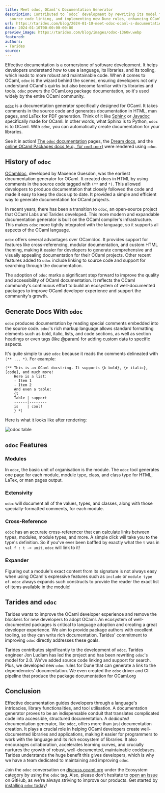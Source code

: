 ```yaml
---
title: Meet odoc, OCaml's Documentation Generator
description: Contributed to `odoc` development by rewriting its model for 2.0, adding
  source code linking, and implementing new Dune rules, enhancing OCaml documentation.
url: https://tarides.com/blog/2024-01-10-meet-odoc-ocaml-s-documentation-generator
date: 2024-01-10T00:00:00-00:00
preview_image: https://tarides.com/blog/images/odoc-1360w.webp
featured:
authors:
- Tarides
source:
---
```



<p>Effective documentation is a cornerstone of software development. It helps developers understand how to use a language, its libraries, and its tooling, which leads to more robust and maintainable code. When it comes to OCaml, <code>odoc</code> is the wizard behind the scenes, ensuring developers not only understand OCaml's quirks but also become familiar with its libraries and tools. <code>odoc</code> powers the OCaml.org package documentation, so it's used widely by the entire OCaml community.</p>
<p><a href="https://ocaml.github.io/odoc/"><code>odoc</code></a> is a documentation generator specifically designed for OCaml. It takes comments in the source code and generates documentation in HTML, man pages, and LaTex for PDF generation. Think of it like <a href="https://www.sphinx-doc.org/en/master/">Sphinx</a> or <a href="https://en.wikipedia.org/wiki/Javadoc">Javadoc</a> specifically made for OCaml. In other words, what Sphinx is to Python, <code>odoc</code> is to OCaml. With <code>odoc</code>, you can automatically create documentation for your libraries.</p>
<p>See it in action! <a href="https://ocaml.github.io/odoc/#overview">The <code>odoc</code> documentation</a> pages, the <a href="https://aantron.github.io/dream/">Dream docs</a>, and the <a href="https://ocaml.org/p/cmdliner/latest">online OCaml Packages docs (e.g., for <code>cmdliner</code>)</a> were rendered using <code>odoc</code>.</p>
<h2>History of <code>odoc</code></h2>
<p><a href="https://v2.ocaml.org/manual/ocamldoc.html">OCamldoc</a>, developed by Maxence Guesdon, was the earliest documentation generator for OCaml. It created docs in HTML by using comments in the source code tagged with <code>(**</code> and <code>*)</code>. This allowed developers to produce documentation that closely followed the code and made it easy to keep the docs up to date. It provided a simple and efficient way to generate documentation for OCaml projects.</p>
<p>In recent years, there has been a transition to <code>odoc</code>, an open-source project that OCaml Labs and Tarides developed. This more modern and expandable documentation generator is built on the OCaml compiler's infrastructure. This makes <code>odoc</code> more tightly integrated with the language, so it supports all aspects of the OCaml language.</p>
<p><code>odoc</code> offers several advantages over OCamldoc. It provides support for features like cross-referencing, modular documentation, and custom HTML theming, making it easier for developers to generate comprehensive and visually appealing documentation for their OCaml projects. Other recent features added to <code>odoc</code> include linking to source code and support for searching through the documentation.</p>
<p>The adoption of <code>odoc</code> marks a significant step forward to improve the quality and accessibility of OCaml documentation. It reflects the OCaml community's continuous effort to build an ecosystem of well-documented packages to improve OCaml developer experience and support the community's growth.</p>
<h2>Generate Docs With <code>odoc</code></h2>
<p><code>odoc</code> produces documentation by reading special comments embedded into the source code. <code>odoc</code>'s rich markup language allows standard formatting elements such as bold, italic, lists, and code sections, as well as section headings or even tags (<a href="https://ocaml.github.io/odoc/odoc_for_authors.html">like @param</a>) for adding custom data to specific aspects.</p>
<p>It's quite simple to use <code>odoc</code> because it reads the comments delineated with <code>(** ... *)</code>. For example:</p>
<pre><code>(** This is an OCaml docstring. It supports {b bold}, {e italic}, [code], and much more!
    Here is a list:
    - Item 1
    - Item 2
    And even a table:
    {t
    Table | support
    ------|--------
    is    | cool!
    } *)
</code></pre>
<p>Here is what it looks like after rendering:</p>
<p><img src="https://tarides.com/blog/images/odoc_table-1360w~WPLQGtVyyPw4zLj9XjgHfg.webp" sizes="(min-width: 1360px) 1360px, (min-width: 680px) 680px, 100vw" srcset="/blog/images/odoc_table-170w~-2ofzG-FNbX2bMLbXSxRhw.webp 170w, /blog/images/odoc_table-340w~sdofbDRSJdd02mrcpT767w.webp 340w, /blog/images/odoc_table-680w~LaRkAyVuUVso9Qayk819Hw.webp 680w, /blog/images/odoc_table-1360w~WPLQGtVyyPw4zLj9XjgHfg.webp 1360w" alt="odoc table"/></p>
<h2><code>odoc</code> Features</h2>
<h3>Modules</h3>
<p>In <code>odoc</code>, the basic unit of organisation is the module. The <code>odoc</code> tool generates one page for each module, module type, class, and class type for HTML, LaTex, or man pages output.</p>
<h3>Extensivity</h3>
<p><code>odoc</code> will document all of the values, types, and classes, along with those specially-formatted comments, for each module.</p>
<h3>Cross-Reference</h3>
<p><code>odoc</code> has an accurate cross-referencer that can calculate links between types, modules, module types, and more. A simple click will take you to the type's definition. So if you've ever been baffled by exactly what the <code>t</code> was in <code>val f : t -&gt; unit</code>, <code>odoc</code> will link to it!</p>
<h3>Expander</h3>
<p>Figuring out a module's exact content from its signature is not always easy when using OCaml's expressive features such as <code>include</code> or <code>module type of</code>. <code>odoc</code> always expands such constructs to provide the reader the exact list of items available in the module!</p>
<h2>Tarides and <code>odoc</code></h2>
<p>Tarides wants to improve the OCaml developer experience and remove the blockers for new developers to adopt OCaml. An ecosystem of well-documented packages is critical to language adoption and creating a great developer experience. We aim to provide package authors with excellent tooling, so they can write rich documentation. Tarides' commitment to improving <code>odoc</code> directly addresses these goals.</p>
<p>Tarides contributes significantly to the development of <code>odoc</code>. Tarides engineer Jon Ludlam has led the project and has been rewriting <code>odoc</code>'s model for 2.0. We've added source code linking and support for search. Plus, we developed new <code>odoc</code> rules for Dune that can generate a link to the dependencies' documentation. We even created the <code>odoc</code> driver and CI pipeline that produce the package documentation for OCaml.org</p>
<h2>Conclusion</h2>
<p>Effective documentation guides developers through a language's intricacies, library functionalities, and tool utilisation. A documentation generator proves to be an indispensable conduit that translates complicated code into accessible, structured documentation. A <em>dedicated</em> documentation generator, like <code>odoc</code>, offers more than just documentation creation. It plays a crucial role in helping OCaml developers create well-documented libraries and applications, making it easier for programmers to work with the language and its rich ecosystem of libraries. It also encourages collaboration, accelerates learning curves, and crucially nurtures the growth of robust, well-documented, maintainable codebases. Tarides understands the huge benefit this gives developers, which is why we have a team dedicated to maintaining and improving <code>odoc</code>.</p>
<p>Join the <code>odoc</code> conversation on <a href="https://discuss.ocaml.org/c/eco/15">discuss.ocaml.org</a> under the Ecosystem category by using the <code>odoc</code> tag. Also, please don't hesitate to <a href="https://github.com/ocaml/odoc">open an issue</a> on GitHub, as we're always striving to improve our products. Get started by <a href="https://github.com/ocaml/odoc">installing <code>odoc</code> today</a>!</p>

